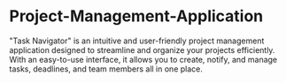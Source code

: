 # Project-Management-Application
"Task Navigator" is an intuitive and user-friendly project management application designed to streamline and organize your projects efficiently. With an easy-to-use interface, it allows you to create, notify, and manage tasks, deadlines, and team members all in one place.
